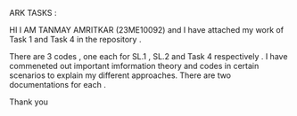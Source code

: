 ARK TASKS : 

HI I AM TANMAY AMRITKAR (23ME10092) and I have attached my work of Task 1 and Task 4 in the repository .

There are 3 codes , one each for SL.1 , SL.2 and Task 4 respectively .
I have commeneted out important imformation theory and codes in certain scenarios to explain my different approaches.
There are two documentations for each .

Thank you

